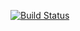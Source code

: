 [![Build Status](https://travis-ci.org/vdemeester/libminiature-java.svg?branch=master)](https://travis-ci.org/vdemeester/libminiature-java)
